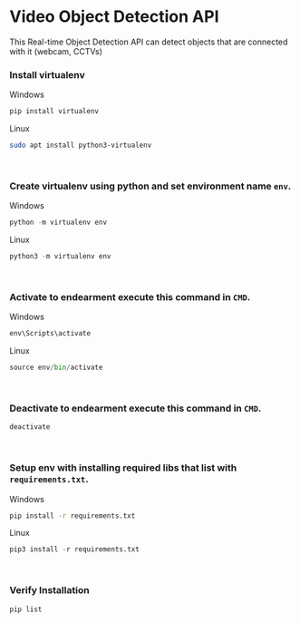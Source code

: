 # Video Object Detection API

This Real-time Object Detection API can detect objects that are connected with it (webcam, CCTVs)

### Install virtualenv

Windows
```cmd
pip install virtualenv
```

Linux
```sh
sudo apt install python3-virtualenv
```

<br>

### Create virtualenv using python and set environment name `env`.

Windows
```python
python -m virtualenv env
```

Linux
```python
python3 -m virtualenv env
```

<br>

### Activate to endearment execute this command in `CMD`.

Windows
```cmd
env\Scripts\activate
```

Linux
```python
source env/bin/activate
```

<br>

### Deactivate to endearment execute this command in `CMD`.
```cmd
deactivate
```

<br>

### Setup env with installing required libs that list with `requirements.txt`.

Windows
```cmd
pip install -r requirements.txt
```

Linux
```python
pip3 install -r requirements.txt
```

<br>


### Verify Installation
```cmd
pip list
```

